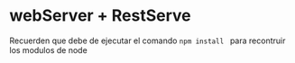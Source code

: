 # webServer + RestServe

Recuerden que debe de ejecutar el comando ```npm install ``` para recontruir los modulos de node